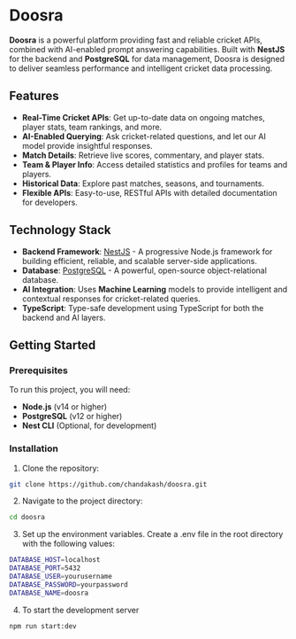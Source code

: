 # Doosra

**Doosra** is a powerful platform providing fast and reliable cricket APIs, combined with AI-enabled prompt answering capabilities. Built with **NestJS** for the backend and **PostgreSQL** for data management, Doosra is designed to deliver seamless performance and intelligent cricket data processing.

## Features

- **Real-Time Cricket APIs**: Get up-to-date data on ongoing matches, player stats, team rankings, and more.
- **AI-Enabled Querying**: Ask cricket-related questions, and let our AI model provide insightful responses.
- **Match Details**: Retrieve live scores, commentary, and player stats.
- **Team & Player Info**: Access detailed statistics and profiles for teams and players.
- **Historical Data**: Explore past matches, seasons, and tournaments.
- **Flexible APIs**: Easy-to-use, RESTful APIs with detailed documentation for developers.

## Technology Stack

- **Backend Framework**: [NestJS](https://nestjs.com/) - A progressive Node.js framework for building efficient, reliable, and scalable server-side applications.
- **Database**: [PostgreSQL](https://www.postgresql.org/) - A powerful, open-source object-relational database.
- **AI Integration**: Uses **Machine Learning** models to provide intelligent and contextual responses for cricket-related queries.
- **TypeScript**: Type-safe development using TypeScript for both the backend and AI layers.
  
## Getting Started

### Prerequisites

To run this project, you will need:

- **Node.js** (v14 or higher)
- **PostgreSQL** (v12 or higher)
- **Nest CLI** (Optional, for development)

### Installation

1. Clone the repository:
```sh
git clone https://github.com/chandakash/doosra.git
```
2. Navigate to the project directory:
```bash
cd doosra
```
3. Set up the environment variables. Create a .env file in the root directory with the following values:
```bash
DATABASE_HOST=localhost
DATABASE_PORT=5432
DATABASE_USER=yourusername
DATABASE_PASSWORD=yourpassword
DATABASE_NAME=doosra

```
4. To start the development server
```bash
npm run start:dev
```
